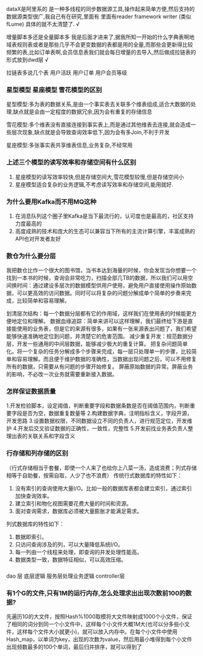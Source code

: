 dataX是阿里系的 是一种多线程的同步数据源工具,操作起来简单方便,然后支持的数据源类型很广,我自己有在研究,里面有  里面有reader framework writer (类似fLume) 具体的就不太清楚了.   √

增量脚本多还是全量脚本多 
我是后面才进来了,据我所知一开始的什么字典表啊地域表规则表或者是那些几乎不会更变数据的表都是用的全量,而那些会更新得比较频繁的表,比如订单表啊,会员信息表我们就会每日增量的去导入,然后做成拉链表的形式放到dwd层 √


拉链表多说几个表 用户活跃  用户订单 用户会员等级  

### 星型模型 星座模型 雪花模型的区别 
星型模型:多为表的数据关系,是由一个事实表去关联多个维表组成,适合大数据的处理,缺点就是会由一定程度的数据冗余,因为会有重复的存储信息

雪花模型:多个维表没有直接连接到事实表上,而是通过其他维表去连接,就会造成一些层次现象,缺点就是会导致查询效率低下,因为会有多Join,不利于开发

星座模型:多张事实表共享维表信息,业务复杂,不经常用

### 上述三个模型的读写效率和存储空间有什么区别
1. 星座模型的读写效率较快,但是存储空间大,雪花模型较慢,但是存储空间小
2. 星座模型适合复杂的业务逻辑,不考虑读写效率和存储空间,能用就好.








### 为什么要用Kafka而不用MQ这种
1. 在消息队列这个圈子里Kafka是当下最流行的，认可度也是最高的，社区支持力度最高的
2. 高度成熟的技术和庞大的生态可以兼容当下所有的主流计算引擎，丰富成熟的API也对开发者友好



### 数仓为什么要分层
我把数仓比作一个很大的图书馆，当书本达到海量的时候，你会发现当你想要一个找到一本书的时候，查询会非常吃力，扫描全部几TB的数据，所以我们可以用空间换时间：通过建设多层次的数据模型供用户使用，避免用户直接使用操作原始数据，可以更高效的访问数据。同时可以将复杂的问题分解成单个简单的步奏来完成，比较简单和容易理解。

划清层次结构：每一个数据分层都有它的作用域，这样我们在使用表的时候能更方便地定位和理解。
数据血缘追踪：简单来讲可以这样理解，我们最终给下游是直接能使用的业务表，但是它的来源有很多，如果有一张来源表出问题了，我们希望能够快速准确地定位到问题，并清楚它的危害范围。
减少重复开发：规范数据分层，开发一些通用的中间层数据，能够减少极大的重复计算。
把复杂问题简单化。将一个复杂的任务分解成多个步骤来完成，每一层只处理单一的步骤，比较简单和容易理解。而且便于维护数据的准确性，当数据出现问题之后，可以不用修复所有的数据，只需要从有问题的步骤开始修复。
屏蔽原始数据的异常。屏蔽业务的影响，不必改一次业务就需要重新接入数据。




### 怎样保证数据质量
1.开发检验脚本，设定阈值，判断重要字段和数据条数是否在阈值范围内，判断重要字段是否为空，数据重复数量等
2.构建数据字典，注明指标含义，字段开源，开发思路
3.设置数据权限，不同数据设立不同的负责人，进行规范定位，开发维护
4.开发后交叉验证数据的正确性，一致性，完整性
5.开发前找业务表负责人整理出表的关联关系和字段含义

### 行存储和列存储的区别
（行式存储相当于套餐，即使一个人来了也给你上八菜一汤，造成浪费；列式存储相等于自助餐，按需自取，人少了也不浪费）
传统行式数据库的特性如下：
1. 没有索引的查询使用大量I/O。比如一般的数据库表都会建立索引，通过索引加快查询效率。
2. 建立索引和物化视图需要花费大量的时间和资源。
3. 面对查询需求，数据库必须被大量膨胀才能满足需求。

列式数据库的特性如下：
1. 数据即索引。
2. 只访问查询涉及的列，可以大量降低系统I/O。
3. 每一列由一个线程来处理，即查询的并发处理性能高。
4. 数据类型一致，数据特征相似，可以高效压缩。




### 
dao 层 底层逻辑
服务层处理业务逻辑
controller层


### 有1个G的文件,只有1M的运行内存,怎么处理求出出现次数前100的数据?
先遍历1G的大文件，按照Hash%1000取模将大文件映射成1000个小文件，保证了相同的词分到同一个小文件中，这样每个小文件大概1M大(也可以分多些小文件，这样每个文件大小就更小)，就可以放入内存中。在每个小文件中使用Hash_map，以单词为key，出现的次数为value，然后用最小堆得到每个小文件出现频数最多的100个单词，最后归并排序，就可以得到了